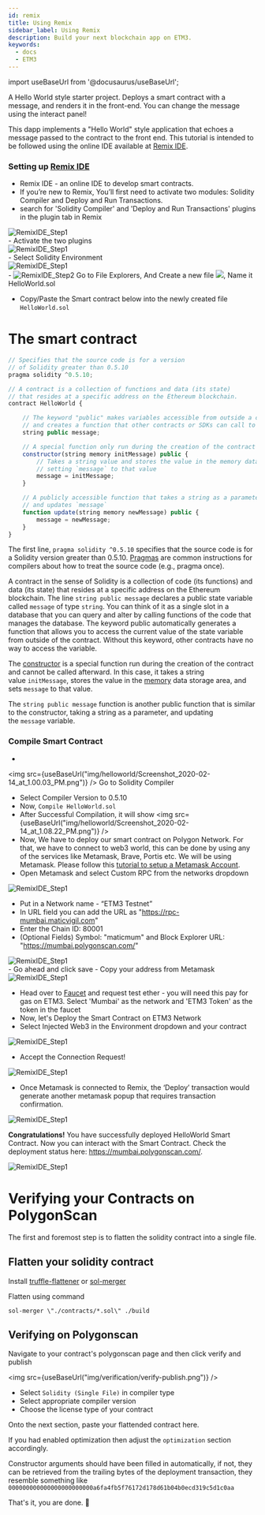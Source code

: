 ```yaml
---
id: remix
title: Using Remix
sidebar_label: Using Remix
description: Build your next blockchain app on ETM3.
keywords:
  - docs
  - ETM3
---
```

import useBaseUrl from '@docusaurus/useBaseUrl';

A Hello World style starter project. Deploys a smart contract with a message, and renders it in the front-end. You can change the message using the interact panel!

This dapp implements a "Hello World" style application that echoes a message passed to the contract to the front end. This tutorial is intended to be followed using the online IDE available at [Remix IDE](https://remix.ethereum.org/).

### Setting up [Remix IDE](https://remix.ethereum.org/)

- Remix IDE - an online IDE to develop smart contracts.
- If you’re new to Remix, You’ll first need to activate two modules: Solidity Compiler and Deploy and Run Transactions.
- search for 'Solidity Compiler' and 'Deploy and Run Transactions' plugins in the plugin tab in Remix
<div
        style={{
          display: "flex",
          justifyContent: "center",
          alignItems: "center"
        }}
      >
        <img src={useBaseUrl("img/helloworld/search-plugins.png")} alt="RemixIDE_Step1"/>
</div>
- Activate the two plugins
<div
        style={{
          display: "flex",
          justifyContent: "center",
          alignItems: "center"
        }}
      >
        <img src={useBaseUrl("img/helloworld/add-plugins.png")} alt="RemixIDE_Step1"/>
</div>
- Select Solidity Environment
<div
        style={{
          display: "flex",
          justifyContent: "center",
          alignItems: "center"
        }}
      >
        <img src={useBaseUrl("img/helloworld/RemixIDE_Step1.png")} alt="RemixIDE_Step1"/>
</div>
-
<img src={useBaseUrl("img/helloworld/Screenshot_2020-02-14_at_12.52.45_PM.png")} alt="RemixIDE_Step2"/> 
Go to File Explorers, And Create a new file <img src={useBaseUrl("img/helloworld/Screenshot_2020-02-14_at_12.51.59_PM.png")} />, Name it HelloWorld.sol

- Copy/Paste the Smart contract below into the newly created file ```HelloWorld.sol```

# **The smart contract**

```js title="HelloWorld.sol"
// Specifies that the source code is for a version
// of Solidity greater than 0.5.10
pragma solidity ^0.5.10;

// A contract is a collection of functions and data (its state)
// that resides at a specific address on the Ethereum blockchain.
contract HelloWorld {

    // The keyword "public" makes variables accessible from outside a contract
    // and creates a function that other contracts or SDKs can call to access the value
    string public message;

    // A special function only run during the creation of the contract
    constructor(string memory initMessage) public {
        // Takes a string value and stores the value in the memory data storage area,
        // setting `message` to that value
        message = initMessage;
    }

    // A publicly accessible function that takes a string as a parameter
    // and updates `message`
    function update(string memory newMessage) public {
        message = newMessage;
    }
}
```

The first line, `pragma solidity ^0.5.10` specifies that the source code is for a Solidity version greater than 0.5.10. [Pragmas](https://solidity.readthedocs.io/en/latest/layout-of-source-files.html#pragma) are common instructions for compilers about how to treat the source code (e.g., pragma once).

A contract in the sense of Solidity is a collection of code (its functions) and data (its state) that resides at a specific address on the Ethereum blockchain. The line `string public message` declares a public state variable called `message` of type `string`. You can think of it as a single slot in a database that you can query and alter by calling functions of the code that manages the database. The keyword public automatically generates a function that allows you to access the current value of the state variable from outside of the contract. Without this keyword, other contracts have no way to access the variable.

The [constructor](https://solidity.readthedocs.io/en/latest/contracts.html#constructor) is a special function run during the creation of the contract and cannot be called afterward. In this case, it takes a string value `initMessage`, stores the value in the [memory](https://solidity.readthedocs.io/en/latest/introduction-to-smart-contracts.html#storage-memory-and-the-stack) data storage area, and sets `message` to that value.

The `string public message` function is another public function that is similar to the constructor, taking a string as a parameter, and updating the `message` variable.

### Compile Smart Contract

- 
<img src={useBaseUrl("img/helloworld/Screenshot_2020-02-14_at_1.00.03_PM.png")} />
Go to Solidity Compiler
- Select Compiler Version to 0.5.10
- Now, ```Compile HelloWorld.sol```
- After Successful Compilation, it will show 
<img src={useBaseUrl("img/helloworld/Screenshot_2020-02-14_at_1.08.22_PM.png")} />
- Now, We have to deploy our smart contract on Polygon Network. For that, we have to connect to web3 world, this can be done by using any of the services like Metamask, Brave, Portis etc. We will be using Metamask. Please follow this [tutorial to setup a Metamask Account](/docs/develop/metamask/hello).
- Open Metamask and select Custom RPC from the networks dropdown

<div
        style={{
          display: "flex",
          justifyContent: "center",
          alignItems: "center"
        }}
      >
        <img src={useBaseUrl("img/helloworld/metamask-custom-rpc.png")} alt="RemixIDE_Step1"/>
</div>

- Put in a Network name - “ETM3 Testnet”
- In URL field you can add the URL as "https://rpc-mumbai.maticvigil.com"
- Enter the Chain ID: 80001
- (Optional Fields) Symbol: "maticmum" and Block Explorer URL: "https://mumbai.polygonscan.com/"
<div
        style={{
          display: "flex",
          justifyContent: "center",
          alignItems: "center"
        }}
      >
        <img src={useBaseUrl("img/helloworld/metamask_mumbai_setup.png")} alt="RemixIDE_Step1"/>
</div>
- Go ahead and click save
- Copy your address from Metamask
<div
        style={{
          display: "flex",
          justifyContent: "center",
          alignItems: "center"
        }}
      >
        <img src={useBaseUrl("img/helloworld/Screenshot_2020-01-09_at_1.24.49_PM.png")} alt="RemixIDE_Step1"/>
</div>

- Head over to [Faucet](https://faucet.polygon.technology/) and request test ether - you will need this pay for gas on ETM3. 
Select 'Mumbai' as the network and 'ETM3 Token' as the token in the faucet
- Now, let's Deploy the Smart Contract on ETM3 Network
- Select Injected Web3 in the Environment dropdown and your contract

<div
        style={{
          display: "flex",
          justifyContent: "center",
          alignItems: "center"
        }}
      >
        <img src={useBaseUrl("img/helloworld/Screenshot_2020-02-14_at_1.39.04_PM.png")} alt="RemixIDE_Step1"/>
</div>

- Accept the Connection Request!

<div
        style={{
          display: "flex",
          justifyContent: "center",
          alignItems: "center"
        }}
      >
        <img src={useBaseUrl("img/helloworld/Screenshot_2020-02-14_at_1.59.10_PM.png")} alt="RemixIDE_Step1"/>
</div>

- Once Metamask is connected to Remix, the ‘Deploy’ transaction would generate another metamask popup that requires transaction confirmation.

<div
        style={{
          display: "flex",
          justifyContent: "center",
          alignItems: "center"
        }}
      >
        <img src={useBaseUrl("img/helloworld/Screenshot_2020-02-14_at_1.45.23_PM.png")} alt="RemixIDE_Step1"/>
</div>

**Congratulations!** You have successfully deployed HelloWorld Smart Contract. Now you can interact with the Smart Contract. Check the deployment status here: https://mumbai.polygonscan.com/.

<div
        style={{
          display: "flex",
          justifyContent: "center",
          alignItems: "center"
        }}
      >
        <img src={useBaseUrl("img/helloworld/Screenshot_2020-02-14_at_2.00.19_PM.png")} alt="RemixIDE_Step1"/>
</div>

# **Verifying your Contracts on PolygonScan**


The first and foremost step is to flatten the solidity contract into a single file.

## **Flatten your solidity contract**

Install [truffle-flattener](https://github.com/nomiclabs/truffle-flattener) or [sol-merger](https://github.com/RyuuGan/sol-merger)


Flatten using command

```sol-merger \"./contracts/*.sol\" ./build```

## **Verifying on Polygonscan**

Navigate to your contract's polygonscan page and then click verify and publish

<img src={useBaseUrl("img/verification/verify-publish.png")} />


- Select ```Solidity (Single File)``` in compiler type
- Select appropriate compiler version
- Choose the license type of your contract

Onto the next section, paste your flattended contract here.

If you had enabled optimization then adjust the  `optimization` section accordingly.

Constructor arguments should have been filled in automatically, if not, they can be retrieved from the trailing bytes of the deployment transaction, they resemble something like ```000000000000000000000000a6fa4fb5f76172d178d61b04b0ecd319c5d1c0aa```

That's it, you are done.  🎉
